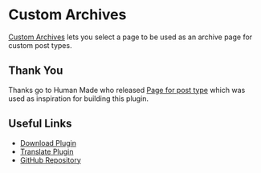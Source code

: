 # Custom Archives

[Custom Archives](https://wordpress.org/plugins/custom-archives/) lets you select a page to be used as an archive page for custom post types.

## Thank You

Thanks go to Human Made who released [Page for post type](https://github.com/humanmade/page-for-post-type/) which was used as inspiration for building this plugin.

## Useful Links

- [Download Plugin](https://wordpress.org/plugins/custom-archives/)
- [Translate Plugin](https://translate.wordpress.org/projects/wp-plugins/custom-archives)
- [GitHub Repository](https://github.com/danieltj27/Custom-Archives)
